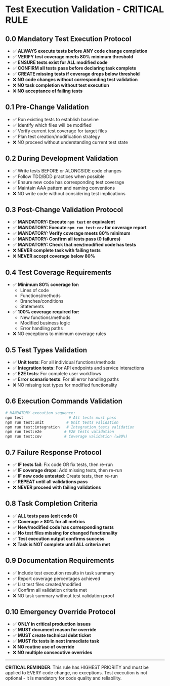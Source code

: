# Test Execution Validation - CRITICAL RULE

## 0.0 Mandatory Test Execution Protocol
- ✅ **ALWAYS execute tests before ANY code change completion**
- ✅ **VERIFY test coverage meets 80% minimum threshold**
- ✅ **ENSURE tests exist for ALL modified code**
- ✅ **CONFIRM all tests pass before declaring task complete**
- ✅ **CREATE missing tests if coverage drops below threshold**
- ❌ **NO code changes without corresponding test validation**
- ❌ **NO task completion without test execution**
- ❌ **NO acceptance of failing tests**

## 0.1 Pre-Change Validation
- ✅ Run existing tests to establish baseline
- ✅ Identify which files will be modified
- ✅ Verify current test coverage for target files
- ✅ Plan test creation/modification strategy
- ❌ NO proceed without understanding current test state

## 0.2 During Development Validation
- ✅ Write tests BEFORE or ALONGSIDE code changes
- ✅ Follow TDD/BDD practices when possible
- ✅ Ensure new code has corresponding test coverage
- ✅ Maintain AAA pattern and naming conventions
- ❌ NO write code without considering test implications

## 0.3 Post-Change Validation Protocol
- ✅ **MANDATORY: Execute `npm test` or equivalent**
- ✅ **MANDATORY: Execute `npm run test:cov` for coverage report**
- ✅ **MANDATORY: Verify coverage meets 80% minimum**
- ✅ **MANDATORY: Confirm all tests pass (0 failures)**
- ✅ **MANDATORY: Check that new/modified code has tests**
- ❌ **NEVER complete task with failing tests**
- ❌ **NEVER accept coverage below 80%**

## 0.4 Test Coverage Requirements
- ✅ **Minimum 80% coverage for:**
  - Lines of code
  - Functions/methods
  - Branches/conditions
  - Statements
- ✅ **100% coverage required for:**
  - New functions/methods
  - Modified business logic
  - Error handling paths
- ❌ NO exceptions to minimum coverage rules

## 0.5 Test Types Validation
- ✅ **Unit tests**: For all individual functions/methods
- ✅ **Integration tests**: For API endpoints and service interactions
- ✅ **E2E tests**: For complete user workflows
- ✅ **Error scenario tests**: For all error handling paths
- ❌ NO missing test types for modified functionality

## 0.6 Execution Commands Validation
```bash
# MANDATORY execution sequence:
npm test                    # All tests must pass
npm run test:unit          # Unit tests validation
npm run test:integration   # Integration tests validation  
npm run test:e2e          # E2E tests validation
npm run test:cov          # Coverage validation (≥80%)
```

## 0.7 Failure Response Protocol
- ✅ **IF tests fail**: Fix code OR fix tests, then re-run
- ✅ **IF coverage drops**: Add missing tests, then re-run
- ✅ **IF new code untested**: Create tests, then re-run
- ✅ **REPEAT until all validations pass**
- ❌ **NEVER proceed with failing validations**

## 0.8 Task Completion Criteria
- ✅ **ALL tests pass (exit code 0)**
- ✅ **Coverage ≥ 80% for all metrics**
- ✅ **New/modified code has corresponding tests**
- ✅ **No test files missing for changed functionality**
- ✅ **Test execution output confirms success**
- ❌ **Task is NOT complete until ALL criteria met**

## 0.9 Documentation Requirements
- ✅ Include test execution results in task summary
- ✅ Report coverage percentages achieved
- ✅ List test files created/modified
- ✅ Confirm all validation criteria met
- ❌ NO task summary without test validation proof

## 0.10 Emergency Override Protocol
- ✅ **ONLY in critical production issues**
- ✅ **MUST document reason for override**
- ✅ **MUST create technical debt ticket**
- ✅ **MUST fix tests in next immediate task**
- ❌ **NO routine use of override**
- ❌ **NO multiple consecutive overrides**

---

**CRITICAL REMINDER**: This rule has HIGHEST PRIORITY and must be applied to EVERY code change, no exceptions. Test execution is not optional - it is mandatory for code quality and reliability.
